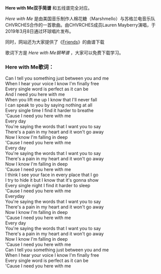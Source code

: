 

**Here with Me双手简谱** 和五线谱完全对应。

_Here with Me_
是由美国音乐制作人棉花糖（Marshmello）与苏格兰电音乐队CHVRCHES合作的一首歌曲。由CHVRCHES成员Lauren
Mayberry演唱，于2019年3月8日通过环球唱片发布。

同时，网站还为大家提供了《[Friends](Music-9200-Friends-Marshmello和Anne-Marie.html
"Friends")》的曲谱下载

歌词下方是 _Here with Me钢琴谱_ ，大家可以免费下载学习。

### Here with Me歌词：

Can I tell you something just between you and me  
When I hear your voice I know I'm finally free  
Every single word is perfect as it can be  
And I need you here with me  
When you lift me up I know that I'll never fall  
I can speak to you by saying nothing at all  
Every single time I find it harder to breathe  
'Cause I need you here with me  
Every day  
You're saying the words that I want you to say  
There's a pain in my heart and it won't go away  
Now I know I'm falling in deep  
'Cause I need you here with me  
Every day  
You're saying the words that I want you to say  
There's a pain in my heart and it won't go away  
Now I know I'm falling in deep  
'Cause I need you here with me  
I think I see your face in every place that I go  
I try to hide it but I know that it's gonna show  
Every single night I find it harder to sleep  
'Cause I need you here with me  
Everyday  
You're saying the words that I want you to say  
There's a pain in my heart and it won't go away  
Now I know I'm falling in deep  
'Cause I need you here with me  
Every day  
You're saying the words that I want you to say  
There's a pain in my heart and it won't go away  
Now I know I'm falling in deep  
'Cause I need you here with me  
Can I tell you something just between you and me  
When I hear your voice I know I'm finally free  
Every single word is perfect as it can be  
'Cause I need you here with me

